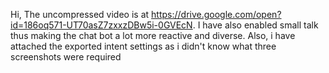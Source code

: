 Hi, The uncompressed video is at https://drive.google.com/open?id=186oq571-UT70asZ7zxxzDBw5i-0GVEcN. I have also enabled small talk thus making the chat bot a lot more reactive and diverse. Also, i have attached the exported intent settings as i didn't know what three screenshots were required